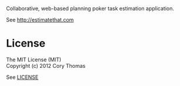 Collaborative, web-based planning poker task estimation application.

See http://estimatethat.com

# License

The MIT License (MIT)  
Copyright (c) 2012 Cory Thomas

See [LICENSE](estimatethat/blob/master/LICENSE)

